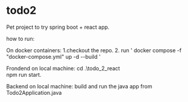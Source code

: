 # todo2 
Pet project to try spring boot + react app.

how to run:

On docker containers:
1.checkout the repo.
2. run ' docker compose -f "docker-compose.yml" up -d --build '

Frondend on local machine:
 cd .\todo_2_react\
 npm run start.

Backend on local machine:
build and run the java app from Todo2Application.java


